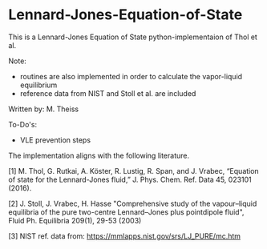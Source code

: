 # Lennard-Jones-Equation-of-State

This is a Lennard-Jones Equation of State python-implementaion of Thol et al.

Note: 
  - routines are also implemented in order to calculate the vapor-liquid equilibrium 
  - reference data from NIST and Stoll et al. are included 

Written by: M. Theiss 

To-Do's:
  - VLE prevention steps

The implementation aligns with the following literature. 

[1] M. Thol, G. Rutkai, A. Köster, R. Lustig, R. Span, and J. Vrabec, “Equation of state for the Lennard-Jones fluid,” J. Phys. Chem. Ref. Data 45, 023101 (2016).

[2] J. Stoll, J. Vrabec, H. Hasse "Comprehensive study of the vapour–liquid equilibria of the pure two-centre Lennard–Jones plus pointdipole fluid", Fluid Ph. Equilibria 209(1), 29-53 (2003) 

[3] NIST ref. data from: https://mmlapps.nist.gov/srs/LJ_PURE/mc.htm

